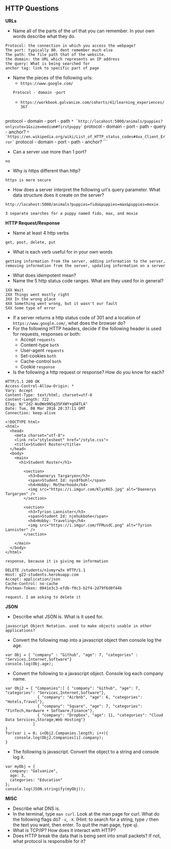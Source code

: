 ## HTTP Questions

__URLs__

* Name all of the parts of the url that you can remember.  In your own words describe what they do.
```
Protocol: the connection in which you access the webpage?
The port: typically 80. dont remember much else
The path: the file path that of the website.
the domain: the URL which represents an IP address
the query: What is being searched for
anchor tag: link to specific part of page

```
* Name the pieces of the following urls:
	* `https://www.google.com/`
	```
	Protocol - domain -port
	```
	* `https://workbook.galvanize.com/cohorts/41/learning_experiences/367`
	```
protocol - domain - port - path
	```
	* `http://locahost:5000/animals/puppies?onlycute=1&size=medium#firstpuppy`
	```
protocol - domain - port - path - query - anchor?
	```
	* `https://en.wikipedia.org/wiki/List_of_HTTP_status_codes#4xx_Client_Error`
	```
	protocol - domain - port - path - anchor?
	```
* Can a server use more than 1 port?
```
no
```
* Why is https different than http?
```
https is more secure
```
* How does a server interpret the following url's query parameter.  What data structure does it create on the server?

```
http://locahost:5000/animals?puppies=fido&puppies=max&puppies=moxie
```
```
3 separate searches for a puppy named fido, max, and moxie
```

__HTTP Request/Response__

* Name at least 4 http verbs
```
get, post, delete, put
```
* What is each verb useful for in your own words
```
getting information from the server, adding information to the server, removing information from the server, updating information on a server
```
* What does idempotent mean?
* Name the 5 http status code ranges.  What are they used for in general?
```
1XX Wait
2XX Things went mostly right
3XX In the wrong place
4XX Something went wrong, but it wasn't our fault
5XX Some type of error
```
* If a server returns a http status code of 301 and a location of `https://www.google.com/`, what does the browser do?
* For the following HTTP headers, decide if the following header is used for requests, responses or both:
	* Accept  ```requests```
	* Content-type ```both```
	* User-agent ```requests```
	* Set-cookies ```both```
	* Cache-control ```both```
	* Cookie ```response```
* Is the following a http request or response?  How do you know for each?

```
HTTP/1.1 200 OK
Access-Control-Allow-Origin: *
Vary: Accept
Content-Type: text/html; charset=utf-8
Content-Length: 722
ETag: W/"2d2-Wu0We9N5g35FXWY+gOATLA"
Date: Tue, 08 Mar 2016 20:37:11 GMT
Connection: keep-alive

<!DOCTYPE html>
<html>
  <head>
    <meta charset="utf-8">
    <link rel="stylesheet" href="/style.css">
    <title>Student Roster</title>
  </head>
  <body>
    <main>
      <h1>Student Roster</h1>

        <section>
          <h3>Daenerys Targaryen</h3>
          <span>Student Id: nys8fbohl</span>
          <h4>Hobby: Motherhood</h4>
          <img src="https://i.imgur.com/KlycRG5.jpg" alt="Daenerys Targaryen" />
        </section>

        <section>
          <h3>Tyrion Lannister</h3>
          <span>Student Id: njehukbohe</span>
          <h4>Hobby: Traveling</h4>
          <img src="https://i.imgur.com/fFMusdC.png" alt="Tyrion Lannister" />
        </section>

    </main>
  </body>
</html>
```
```
response, because it is giving me information
```
```
DELETE /students/n1vmyrw3x HTTP/1.1
Host: g22-students.herokuapp.com
Accept: application/json
Cache-Control: no-cache
Postman-Token: 0041e3c3-efdb-f0c3-b2f4-2d79f6d0f44b
```
```
request. I am asking to delete it
```

__JSON__

* Describe what JSON is.  What is it used for.
```
javascript Object Notation. used to make objects usable in other applications?
```
* Convert the following map into a javascript object then console log the age.

```
var Obj = { "company" : "Github", "age": 7, "categories" : "Services,Internet,Software"}
console.log(Obj.age);
```
* Convert the following to a javascript object.  Console log each company name.

```
var Obj2 = { "Companies":[ { "company": "Github", "age": 7, "categories": "Services,Internet,Software"},
              { "company": "Airbnb", "age": 6, "categories": "Hotels,Travel"},
              { "company": "Square", "age": 7, "categories": "FinTech,Hardware + Software,Finance"},
              { "company": "Dropbox", "age": 11, "categories": "Cloud Data Services,Storage,Web Hosting"}
            ]
}
for(var i = 0; i<Obj2.Companies.length; i++){
	console.log(Obj2.Companies[i].company);
}
```
* The following is javascript.  Convert the object to a string and console log it.

```
var myObj = {
  company: "Galvanize",
  age: 3,
  categories: "Education"
};
console.log(JSON.stringify(myObj));
```
__MISC__

* Describe what DNS is.
* In the terminal, type `man curl`.  Look at the man page for curl.  What do the following flags do? `-v`, `-X`.  (Hint: to search for a string, type `/` then the text you want, then enter.  To quit the man page, type `q`).
* What is TCP/IP?  How does it interact with HTTP?
* Does HTTP break the data that is being sent into small packets?  If not, what protocol is responsible for it?
